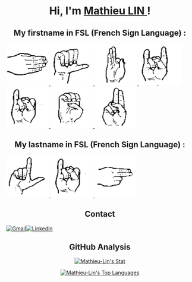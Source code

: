 <h1 align="center">Hi, I'm <a href="https://mathieu-lin.github.io/">Mathieu LIN </a>!</h1>
<!--<img src="https://komarev.com/ghpvc/?username=Mathieu-Lin-git&style=flat-square)" alt="view">-->
<h2 align="center"> My firstname in FSL (French Sign Language) : </h2>

<p style="display: flex;">   
    <a href="https://github.com/Mathieu-LIN" style="align: center;">
        <img style="width: 115px; height: 112px;" src="./assets/m.png" alt="m">
        <img style="width: 115px; height: 112px;" src="./assets/a.png" alt="a">
        <img style="width: 115px; height: 112px;" src="./assets/t.png" alt="t">
        <img style="width: 115px; height: 112px;" src="./assets/h.png" alt="h">
        <img style="width: 115px; height: 112px;" src="./assets/i.png" alt="i">
        <img style="width: 115px; height: 112px;" src="./assets/e.png" alt="e">
        <img style="width: 115px; height: 112px;" src="./assets/u.png" alt="u">
    </a> 
</p>

<h2 align="center"> My lastname in FSL (French Sign Language) : </h2>

<p style="display: flex;">   
    <a href="https://github.com/Mathieu-LIN" style="align: center;">
        <img style="width: 115px; height: 112px;" src="./assets/l.png" alt="l">
        <img style="width: 115px; height: 112px;" src="./assets/i.png" alt="i">
        <img style="width: 115px; height: 112px;" src="./assets/n.png" alt="n">
    </a> 
</p>

<h2 align="center">Contact</h2>

<p style="display: flex; align: center;">   
    <a href="mailto:work.mathieu.lin@gmail.com">
        <img src="https://img.shields.io/badge/Gmail-D14836?style=for-the-badge&logo=gmail&logoColor=white" alt="Gmail">
    </a>
    <a href="https://www.linkedin.com/in/mathieu-lin/">
        <img src="https://img.shields.io/badge/LinkedIn-0077B5?style=for-the-badge&logo=linkedin&logoColor=white" alt="Linkedin">
    </a>
</p>

<h2 align="center"> GitHub Analysis </h2>

<p align="center">
    <a href="https://github.com/Mathieu-LIN">
        <img src="https://github-readme-stats.vercel.app/api?username=Mathieu-Lin&theme=tokyonight&show_icons=true&hide_border=true&count_private=true" alt="Mathieu-Lin's Stat">
    </a>
</p>
<p align="center">
    <a href="https://github.com/Mathieu-LIN">
        <img src="https://github-readme-stats.vercel.app/api/top-langs/?username=Mathieu-Lin&theme=tokyonight&show_icons=true&hide_border=true&layout=compact" alt="Mathieu-Lin's Top Languages">
    </a>
</p>
